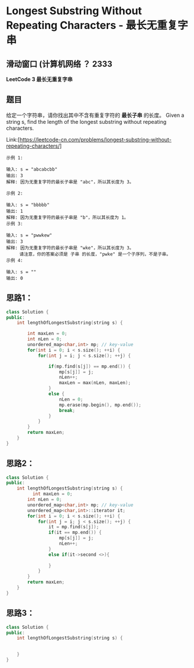 # Longest Substring Without Repeating Characters - 最长无重复字串

## 滑动窗口 (计算机网络 ？ 2333


**LeetCode 3 最长无重复字串**

## 题目

给定一个字符串，请你找出其中不含有重复字符的 **最长子串** 的长度。
Given a string s, find the length of the longest substring without repeating characters.

Link:[https://leetcode-cn.com/problems/longest-substring-without-repeating-characters/]

```
示例 1:

输入: s = "abcabcbb"
输出: 3
解释: 因为无重复字符的最长子串是 "abc"，所以其长度为 3。

示例 2:

输入: s = "bbbbb"
输出: 1
解释: 因为无重复字符的最长子串是 "b"，所以其长度为 1。
示例 3:

输入: s = "pwwkew"
输出: 3
解释: 因为无重复字符的最长子串是 "wke"，所以其长度为 3。
     请注意，你的答案必须是 子串 的长度，"pwke" 是一个子序列，不是子串。
示例 4:

输入: s = ""
输出: 0
```

## 思路1：
```c++
class Solution {
public:
    int lengthOfLongestSubstring(string s) {

        int maxLen = 0;
        int nLen = 0;
        unordered_map<char,int> mp; // key-value 
        for(int i = 0; i < s.size(); ++i) {
            for(int j = i; j < s.size(); ++j) {

                if(mp.find(s[j]) == mp.end()) {
                    mp[s[j]] = j;
                    nLen++;               
                    maxLen = max(nLen, maxLen);
                }
                else {
                    nLen = 0;
                    mp.erase(mp.begin(), mp.end());
                    break;
                }
            }
        }
        return maxLen;
    }
}

```

## 思路2：
```c++
class Solution {
public:
    int lengthOfLongestSubstring(string s) {
          int maxLen = 0;
        int nLen = 0;
        unordered_map<char,int> mp; // key-value 
        unordered_map<char,int>::iterator it;
        for(int i = 0; i < s.size(); ++i) {
            for(int j = i; j < s.size(); ++j) {
                it = mp.find(s[j]);
                if(it == mp.end()) {
                    mp[s[j]] = j;
                    nLen++;               
                }
                else if(it->second <>){
                    
                }
            }
        }
        return maxLen;
    }
}

```

## 思路3：
```c++
class Solution {
public:
    int lengthOfLongestSubstring(string s) {
        

    }
}

```



